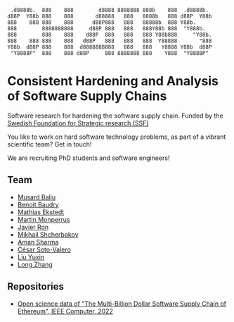 ```
 .d8888b.  888    888        d8888 8888888 888b    888  .d8888b.  
d88P  Y88b 888    888       d88888   888   8888b   888 d88P  Y88b 
888    888 888    888      d88P888   888   88888b  888 Y88b.      
888        8888888888     d88P 888   888   888Y88b 888  "Y888b.   
888        888    888    d88P  888   888   888 Y88b888     "Y88b. 
888    888 888    888   d88P   888   888   888  Y88888       "888 
Y88b  d88P 888    888  d8888888888   888   888   Y8888 Y88b  d88P 
 "Y8888P"  888    888 d88P     888 8888888 888    Y888  "Y8888P"  
```

# Consistent Hardening and Analysis of Software Supply Chains

Software research for hardening the software supply chain. Funded by the [Swedish Foundation for Strategic research (SSF)](https://strategiska.se/pressmeddelande/de-fick-bidragen-i-future-software-systems/)

You like to work on hard software technology problems, as part of a vibrant scientific team? Get in touch! 

We are recruiting PhD students and software engineers!

## Team

- [Musard Baliu](https://people.kth.se/~musard/)
- [Benoit Baudry](https://softwarediversity.eu/)
- [Mathias Ekstedt](https://www.kth.se/profile/mekstedt/)
- [Martin Monperrus](https://www.monperrus.net/martin/)
- [Javier Ron](https://www.kth.se/profile/javierro)
- [Mikhail Shcherbakov](https://www.kth.se/profile/mshc)
- [Aman Sharma](https://www.kth.se/profile/amansha)
- [César Soto-Valero](https://www.cesarsotovalero.net/)
- [Liu Yuxin](https://www.kth.se/profile/yuxinli)
- [Long Zhang](https://www.gluckzhang.com/)

## Repositories

- [Open science data of "The Multi-Billion Dollar Software Supply Chain of Ethereum", IEEE Computer, 2022](https://github.com/chains-project/ethereum-ssc)
